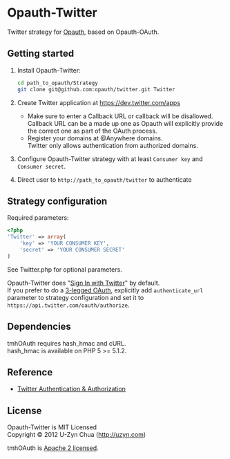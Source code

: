 Opauth-Twitter
=============
Twitter strategy for [Opauth][1], based on Opauth-OAuth.

Getting started
----------------
1. Install Opauth-Twitter:
   ```bash
   cd path_to_opauth/Strategy
   git clone git@github.com:opauth/twitter.git Twitter
   ```

2. Create Twitter application at https://dev.twitter.com/apps
   - Make sure to enter a Callback URL or callback will be disallowed.  
      Callback URL can be a made up one as Opauth will explicitly provide the correct one as part of the OAuth process.   
   - Register your domains at @Anywhere domains.  
	   Twitter only allows authentication from authorized domains.
	
3. Configure Opauth-Twitter strategy with at least `Consumer key` and `Consumer secret`.

4. Direct user to `http://path_to_opauth/twitter` to authenticate


Strategy configuration
----------------------

Required parameters:

```php
<?php
'Twitter' => array(
	'key' => 'YOUR CONSUMER KEY',
	'secret' => 'YOUR CONSUMER SECRET'
)
```

See Twitter.php for optional parameters.

Opauth-Twitter does "[Sign In with Twitter](https://dev.twitter.com/docs/auth/implementing-sign-twitter)" by default.  
If you prefer to do a [3-legged OAuth](https://dev.twitter.com/docs/auth/3-legged-authorization), explicitly add `authenticate_url` parameter to strategy configuration and set it to `https://api.twitter.com/oauth/authorize`.

Dependencies
------------
tmhOAuth requires hash_hmac and cURL.  
hash_hmac is available on PHP 5 >= 5.1.2.

Reference
---------
 - [Twitter Authentication & Authorization](https://dev.twitter.com/docs/auth)

License
---------
Opauth-Twitter is MIT Licensed  
Copyright © 2012 U-Zyn Chua (http://uzyn.com)

tmhOAuth is [Apache 2 licensed](https://github.com/themattharris/tmhOAuth/blob/master/LICENSE).

[1]: https://github.com/uzyn/opauth
